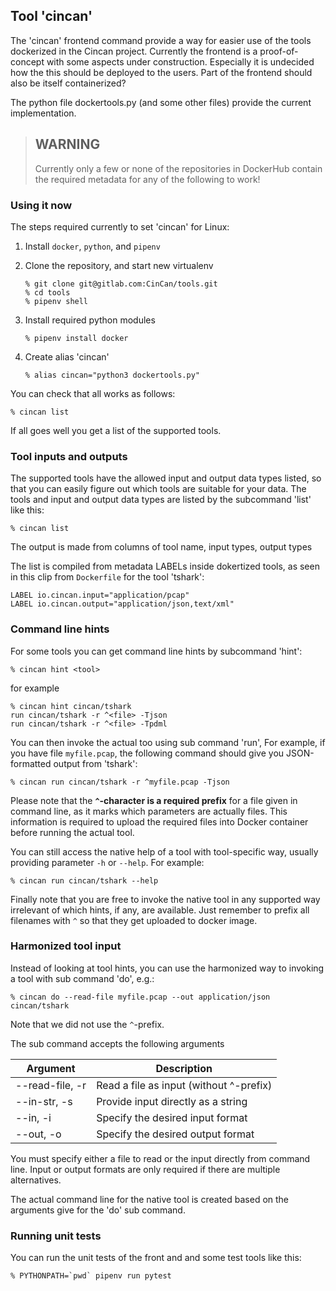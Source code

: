 ## Tool 'cincan'

The 'cincan' frontend command provide a way for easier use of the tools dockerized in the 
Cincan project.
Currently the frontend is a proof-of-concept with some aspects under construction.
Especially it is undecided how the this should be deployed to the users. 
Part of the frontend should also be itself containerized?

The python file dockertools.py (and some other files) provide the current implementation.

> ## WARNING
> Currently only a few or none of the repositories in DockerHub contain the required
> metadata for any of the following to work!


### Using it now

The steps required currently to set 'cincan' for Linux:

 1. Install `docker`, `python`, and `pipenv`
 2. Clone the repository, and start new virtualenv
 
        % git clone git@gitlab.com:CinCan/tools.git
        % cd tools
        % pipenv shell
         
 3. Install required python modules 

        % pipenv install docker
         
 4. Create alias 'cincan'
 
        % alias cincan="python3 dockertools.py"

You can check that all works as follows:

    % cincan list

If all goes well you get a list of the supported tools.

### Tool inputs and outputs

The supported tools have the allowed input and output data types listed, 
so that you can easily figure out which tools are suitable for your data.
The tools and input and output data types are listed by the subcommand 'list'
like this:

    % cincan list

The output is made from columns of tool name, input types, output types

The list is compiled from metadata LABELs inside dokertized tools, 
as seen in this clip from `Dockerfile` for the tool 'tshark':

    LABEL io.cincan.input="application/pcap"
    LABEL io.cincan.output="application/json,text/xml"

### Command line hints

For some tools you can get command line hints by subcommand 'hint':

    % cincan hint <tool>

for example

    % cincan hint cincan/tshark
    run cincan/tshark -r ^<file> -Tjson
    run cincan/tshark -r ^<file> -Tpdml

You can then invoke the actual too using sub command 'run', 
For example, if you have file `myfile.pcap`, 
the following command should give you JSON-formatted output from 'tshark':

    % cincan run cincan/tshark -r ^myfile.pcap -Tjson

Please note that the __`^`-character is a required prefix__ for a file given in command line, 
as it marks which parameters are actually files. This information is required
to upload the required files into Docker container before running the actual tool.

You can still access the native help of a tool with tool-specific way, 
usually providing parameter `-h` or `--help`. For example:

    % cincan run cincan/tshark --help

Finally note that you are free to invoke the native tool in any supported way
irrelevant of which hints, if any, are available. Just remember to prefix
all filenames with `^` so that they get uploaded to docker image.


### Harmonized tool input

Instead of looking at tool hints, you can use the harmonized way to invoking a tool
with sub command 'do', e.g.:

    % cincan do --read-file myfile.pcap --out application/json cincan/tshark

Note that we did not use the `^`-prefix. 

The sub command accepts the following arguments

| Argument                | Description                                        |
|-------------------------|----------------------------------------------------|
| --read-file, -r         |  Read a file as input (without ^-prefix)           |
| --in-str, -s            |  Provide input directly as a string                |
| --in, -i                |  Specify the desired input format                  |
| --out, -o               |  Specify the desired output format                 |

You must specify either a file to read or the input directly from command line.
Input or output formats are only required if there are multiple alternatives.

The actual command line for the native tool is created based on the arguments
give for the 'do' sub command.

### Running unit tests

You can run the unit tests of the front and and some test tools like this:

    % PYTHONPATH=`pwd` pipenv run pytest
